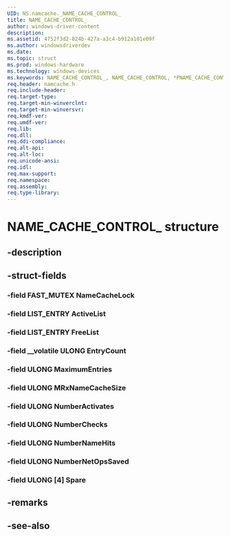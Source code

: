 ```yaml
---
UID: NS.namcache._NAME_CACHE_CONTROL_
title: NAME_CACHE_CONTROL_
author: windows-driver-content
description: 
ms.assetid: 4752f3d2-824b-427a-a3c4-b912a101e09f
ms.author: windowsdriverdev
ms.date: 
ms.topic: struct
ms.prod: windows-hardware
ms.technology: windows-devices
ms.keywords: NAME_CACHE_CONTROL_, NAME_CACHE_CONTROL, *PNAME_CACHE_CONTROL
req.header: namcache.h
req.include-header:
req.target-type:
req.target-min-winverclnt:
req.target-min-winversvr:
req.kmdf-ver:
req.umdf-ver:
req.lib:
req.dll:
req.ddi-compliance:
req.alt-api:
req.alt-loc:
req.unicode-ansi:
req.idl:
req.max-support:
req.namespace:
req.assembly:
req.type-library:
---
```


# NAME_CACHE_CONTROL_ structure

## -description



## -struct-fields

### -field FAST_MUTEX NameCacheLock			
 	
### -field LIST_ENTRY ActiveList			
 	
### -field LIST_ENTRY FreeList			
 	
### -field __volatile ULONG EntryCount			
 	
### -field ULONG MaximumEntries			
 	
### -field ULONG MRxNameCacheSize			
 	
### -field ULONG NumberActivates			
 	
### -field ULONG NumberChecks			
 	
### -field ULONG NumberNameHits			
 	
### -field ULONG NumberNetOpsSaved			
 	
### -field ULONG [4] Spare			
 	
## -remarks

## -see-also